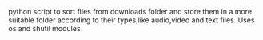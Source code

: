 python script to sort files from downloads folder and store them in a more suitable folder according to their types,like audio,video and text files.
Uses os and shutil modules 
